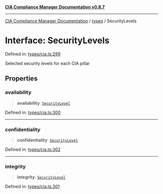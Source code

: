 [**CIA Compliance Manager Documentation v0.8.7**](../../README.md)

***

[CIA Compliance Manager Documentation](../../modules.md) / [types](../README.md) / SecurityLevels

# Interface: SecurityLevels

Defined in: [types/cia.ts:299](https://github.com/Hack23/cia-compliance-manager/blob/c1b03266cad85c2f58531e3fd0aea147fa649ae0/src/types/cia.ts#L299)

Selected security levels for each CIA pillar

## Properties

### availability

> **availability**: [`SecurityLevel`](../../index/type-aliases/SecurityLevel.md)

Defined in: [types/cia.ts:300](https://github.com/Hack23/cia-compliance-manager/blob/c1b03266cad85c2f58531e3fd0aea147fa649ae0/src/types/cia.ts#L300)

***

### confidentiality

> **confidentiality**: [`SecurityLevel`](../../index/type-aliases/SecurityLevel.md)

Defined in: [types/cia.ts:302](https://github.com/Hack23/cia-compliance-manager/blob/c1b03266cad85c2f58531e3fd0aea147fa649ae0/src/types/cia.ts#L302)

***

### integrity

> **integrity**: [`SecurityLevel`](../../index/type-aliases/SecurityLevel.md)

Defined in: [types/cia.ts:301](https://github.com/Hack23/cia-compliance-manager/blob/c1b03266cad85c2f58531e3fd0aea147fa649ae0/src/types/cia.ts#L301)
